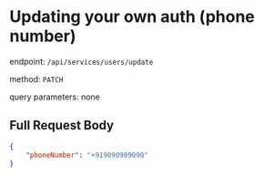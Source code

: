 # Updating your own auth (phone number)

endpoint: `/api/services/users/update`

method: `PATCH`

query parameters: none

## Full Request Body

```json
{
    "phoneNumber": "+919090909090"
}
```
